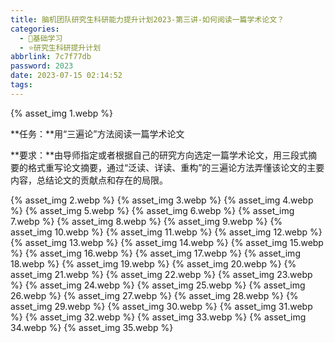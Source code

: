 ```yaml
---
title: 脑机团队研究生科研能力提升计划2023-第三讲-如何阅读一篇学术论文？
categories:
  - 🌙基础学习
  - ⭐研究生科研提升计划
abbrlink: 7c7f77db
password: 2023
date: 2023-07-15 02:14:52
tags:
---
```


{% asset_img 1.webp %}

**任务：**用“三遍论”方法阅读一篇学术论文

**要求：**由导师指定或者根据自己的研究方向选定一篇学术论文，用三段式摘要的格式重写论文摘要，通过“泛读、详读、重构”的三遍论方法弄懂该论文的主要内容，总结论文的贡献点和存在的局限。

<!--more-->

{% asset_img 2.webp %}
{% asset_img 3.webp %}
{% asset_img 4.webp %}
{% asset_img 5.webp %}
{% asset_img 6.webp %}
{% asset_img 7.webp %}
{% asset_img 8.webp %}
{% asset_img 9.webp %}
{% asset_img 10.webp %}
{% asset_img 11.webp %}
{% asset_img 12.webp %}
{% asset_img 13.webp %}
{% asset_img 14.webp %}
{% asset_img 15.webp %}
{% asset_img 16.webp %}
{% asset_img 17.webp %}
{% asset_img 18.webp %}
{% asset_img 19.webp %}
{% asset_img 20.webp %}
{% asset_img 21.webp %}
{% asset_img 22.webp %}
{% asset_img 23.webp %}
{% asset_img 24.webp %}
{% asset_img 25.webp %}
{% asset_img 26.webp %}
{% asset_img 27.webp %}
{% asset_img 28.webp %}
{% asset_img 29.webp %}
{% asset_img 30.webp %}
{% asset_img 31.webp %}
{% asset_img 32.webp %}
{% asset_img 33.webp %}
{% asset_img 34.webp %}
{% asset_img 35.webp %}
